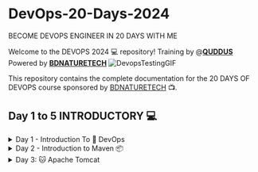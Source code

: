 # DevOps-20-Days-2024
BECOME DEVOPS ENGINEER IN 20 DAYS WITH ME

Welcome to the DEVOPS 2024 💻 repository! Training by @**[QUDDUS](https://www.linkedin.com/in/quddos/)** Powered by **[BDNATURETECH](https://bdnaturetech.com/)**
![DevopsTestingGIF](https://github.com/Quddos/DevOps-20-Days-2024/assets/84246065/334b46db-db89-4ff1-bb67-cc399cb7533c)


 This repository contains the complete documentation for the 20 DAYS OF DEVOPS course sponsored by [BDNATURETECH](https://bdnaturetech.com/) 📺.

## Day 1 to 5 INTRODUCTORY 💻
 <details>
<summary>Day 1 - Introduction To 🔄 DevOps</summary>

| S/N | [Content](https://www.youtube.com/@bdnaturetech) |
|-----:|-----------|
|     1| About DevOps - Development & Operation|
|     2| Understanding CI - Process of Environment   |
|     3| Understanding CD - Process       |
|     4| DevOps Process       |
|     5| Interview Prep Questions      |


</details>

 <details>
<summary>Day 2 - Introduction to Maven 📦  </summary>

| S/N | [Content](https://www.youtube.com/@bdnaturetech)|
|-----:|-----------|
|     1| Understanding Maven's|
|     2| Role in build automation   |
|     3| Dependency management.       |

</details>
 <details>
<summary>Day 3: 🐱 Apache Tomcat </summary>

| S/N | [Content](https://www.youtube.com/@bdnaturetech)|
|-----:|-----------|
|     1| Introduction to Tomcat|
|     2| popular Java web server   |
|     3| Working with servlet container      |

</details>
